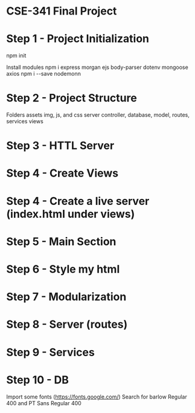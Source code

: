 # CSE-341 Final Project

# Step 1 - Project Initialization

npm init

Install modules
npm i express morgan ejs body-parser dotenv mongoose axios
npm i --save nodemonn

# Step 2 - Project Structure

Folders
assets
img, js, and css
server
controller, database, model, routes, services
views

# Step 3 - HTTL Server

# Step 4 - Create Views

# Step 4 - Create a live server (index.html under views)

# Step 5 - Main Section

# Step 6 - Style my html

# Step 7 - Modularization

# Step 8 - Server (routes)

# Step 9 - Services

# Step 10 - DB

Import some fonts (https://fonts.google.com/) Search for barlow Regular 400 and PT Sans Regular 400
